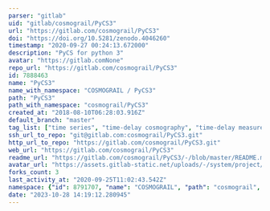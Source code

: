 ```yaml
---
parser: "gitlab"
uid: "gitlab/cosmograil/PyCS3"
url: "https://gitlab.com/cosmograil/PyCS3"
doi: "https://doi.org/10.5281/zenodo.4046260"
timestamp: "2020-09-27 00:24:13.672000"
description: "PyCS for python 3"
avatar: "https://gitlab.comNone"
repo_url: "https://gitlab.com/cosmograil/PyCS3"
id: 7888463
name: "PyCS3"
name_with_namespace: "COSMOGRAIL / PyCS3"
path: "PyCS3"
path_with_namespace: "cosmograil/PyCS3"
created_at: "2018-08-10T06:28:03.916Z"
default_branch: "master"
tag_list: ["time series", "time-delay cosmography", "time-delay measurements"]
ssh_url_to_repo: "git@gitlab.com:cosmograil/PyCS3.git"
http_url_to_repo: "https://gitlab.com/cosmograil/PyCS3.git"
web_url: "https://gitlab.com/cosmograil/PyCS3"
readme_url: "https://gitlab.com/cosmograil/PyCS3/-/blob/master/README.md"
avatar_url: "https://assets.gitlab-static.net/uploads/-/system/project/avatar/7888463/cover_image_1.png"
forks_count: 3
last_activity_at: "2020-09-25T11:02:43.542Z"
namespace: {"id": 8791707, "name": "COSMOGRAIL", "path": "cosmograil", "kind": "group", "full_path": "cosmograil", "parent_id": null, "avatar_url": "/uploads/-/system/group/avatar/8791707/cosmograil_github.jpg", "web_url": "https://gitlab.com/groups/cosmograil"}
date: "2023-10-28 14:19:12.280945"
---
```

